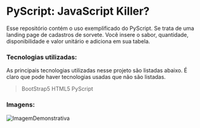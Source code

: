 # PyScript: JavaScript Killer?

Esse repositório contém o uso exemplificado do PyScript. Se trata de uma landing page de cadastros de sorvete. Você insere o sabor, quantidade, disponibilidade e valor unitário e adiciona em sua tabela.


### Tecnologias utilizadas:
As principais tecnologias utilizadas nesse projeto são listadas abaixo. É claro que pode haver tecnologias usadas que não são listadas.

>   BootStrap5
>   HTML5
>   PyScript

### Imagens:
![ImagemDemonstrativa]('../static/images/site-demonstration.png')
